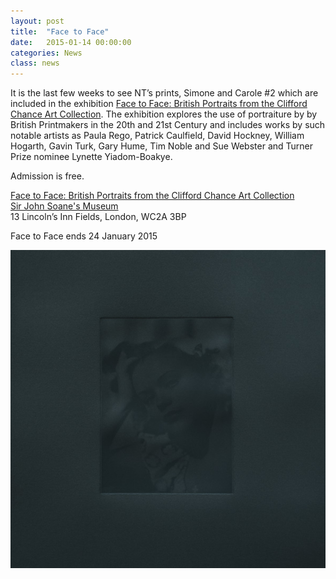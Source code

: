 ```yaml
---
layout: post
title:  "Face to Face"
date:   2015-01-14 00:00:00
categories: News
class: news
---
```


It is the last few weeks to see NT’s prints, Simone and Carole #2 which are included in the exhibition <a href="http://www.soane.org/exhibitions/face-to-face-british-portrait-prints-from-the-clifford-chance-art-collectio" target="_blank">Face to Face: British Portraits from the Clifford Chance Art Collection</a>.
The exhibition explores the use of portraiture by by British Printmakers in the 20th and 21st Century and includes works by such notable artists as Paula Rego, Patrick Caulfield, David Hockney, William Hogarth, Gavin Turk, Gary Hume, Tim Noble and Sue Webster and Turner Prize nominee Lynette Yiadom-Boakye.

Admission is free.

<a href="http://www.soane.org/exhibitions/face-to-face-british-portrait-prints-from-the-clifford-chance-art-collectio" target="_blank">Face to Face: British Portraits from the Clifford Chance Art Collection</a>  
<a href="http://www.soane.org" target="_blank">Sir John Soane's Museum</a>  
13 Lincoln’s Inn Fields, London, WC2A 3BP  

Face to Face ends 24 January 2015  

![RCA Flyer](/assets_posts/face-to-face-Simone.jpg)
